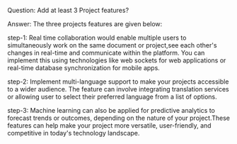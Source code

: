 Question: Add at least 3 Project features?

Answer: The three projects features are given below:

step-1: Real time collaboration would enable multiple users to simultaneously work on the same document or project,see each other's changes in real-time and communicate within the platform. You can implement this using technologies like web sockets for web applications or real-time database synchronization for mobile apps.

step-2: Implement multi-language support to make your projects accessible to a wider audience. The feature can involve integrating translation services or allowing user to select their preferred language from a list of options.

step-3:  Machine learning can also be applied for predictive analytics to forecast trends or outcomes, depending on the nature of your project.These features can help make your project more versatile, user-friendly, and competitive in today's technology landscape.






